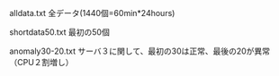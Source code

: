 alldata.txt
全データ(1440個=60min*24hours)

shortdata50.txt
最初の50個

anomaly30-20.txt
サーバ３に関して、最初の30は正常、最後の20が異常（CPU２割増し）
